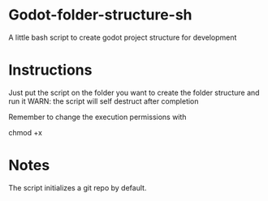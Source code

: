 # Godot-folder-structure-sh
A little bash script to create godot project structure for development

# Instructions
Just put the script on the folder you want to create the folder structure and run it
WARN: the script will self destruct after completion

Remember to change the execution permissions with

chmod +x

# Notes

The script initializes a git repo by default.
